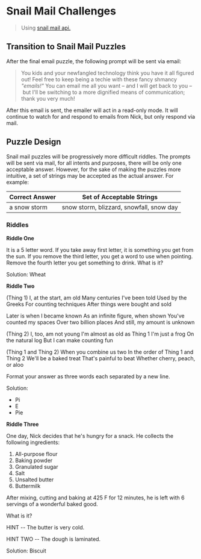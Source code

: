 # Snail Mail Challenges

> Using [snail mail api.](https://developers.clicksend.com/docs/rest/v3/#ClickSend-v3-API-Post-Letter)

## Transition to Snail Mail Puzzles

After the final email puzzle, the following prompt will be sent via email:

> You kids and your newfangled technology think you have it all figured out!
> Feel free to keep being a techie with these fancy shmancy _"emails!"_ You
> can email me all you want – and I will get back to you – but I'll be
> switching to a more dignified means of communication; thank you very much!

After this email is sent, the emailer will act in a read-only mode. It will
continue to watch for and respond to emails from Nick, but only respond via
mail.

## Puzzle Design

Snail mail puzzles will be progressively more difficult riddles. The prompts
will be sent via mail, for all intents and purposes, there will be only
one acceptable answer. However, for the sake of making the puzzles more
intuitive, a set of strings may be accepted as the actual answer. For example:

| Correct Answer | Set of Acceptable Strings                |
| -------------- | ---------------------------------------- |
| a snow storm   | snow storm, blizzard, snowfall, snow day |

### Riddles

**Riddle One**

It is a 5 letter word. If you take away first letter, it is something you get
from the sun. If you remove the third letter, you get a word to use when
pointing. Remove the fourth letter you get something to drink. What is
it?

Solution:
Wheat

**Riddle Two**

(Thing 1)
I, at the start, am old
Many centuries I've been told
Used by the Greeks
For counting techniques
After things were bought and sold

Later is when I became known
As an infinite figure, when shown
You've counted my spaces
Over two billion places
And still, my amount is unknown

(Thing 2)
I, too, am not young
I'm almost as old as Thing 1
I'm just a frog
On the natural log
But I can make counting fun

(Thing 1 and Thing 2)
When you combine us two
In the order of Thing 1 and Thing 2
We'll be a baked treat
That's painful to beat
Whether cherry, peach, or aloo

Format your answer as three words each separated by a new line.

Solution:

- Pi
- E
- Pie

**Riddle Three**

One day, Nick decides that he's hungry for a snack. He collects the following
ingredients:

1. All-purpose flour
2. Baking powder
3. Granulated sugar
4. Salt
5. Unsalted butter
6. Buttermilk

After mixing, cutting and baking at 425 F for 12 minutes, he is left with
6 servings of a wonderful baked good.

What is it?

HINT -- The butter is very cold.

HINT TWO -- The dough is laminated.

Solution:
Biscuit

